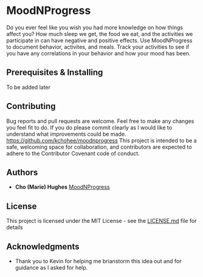 # MoodNProgress

Do you ever feel like you wish you had more knowledge on how things affect you? How much sleep we get, the food we eat, and the activities we participate in can have negative and positive effects. Use MoodNProgress to document behavior, activites, and meals. Track your activities to see if you have any correlations in your behavior and how your mood has been. 

## Prerequisites & Installing

To be added later

## Contributing

Bug reports and pull requests are welcome. Feel free to make any changes you feel fit to do. If you do please commit clearly as I would like to understand what improvements could be made. https://github.com/kchohee/moodnprogress This project is intended to be a safe, welcoming space for collaboration, and contributors are expected to adhere to the Contributor Covenant code of conduct.

## Authors

* **Cho (Marie) Hughes** [MoodNProgress](https://github.com/MoodNProgress)

## License

This project is licensed under the MIT License - see the [LICENSE.md](LICENSE.md) file for details

## Acknowledgments

* Thank you to Kevin for helping me brianstorm this idea out and for guidance as I asked for help.